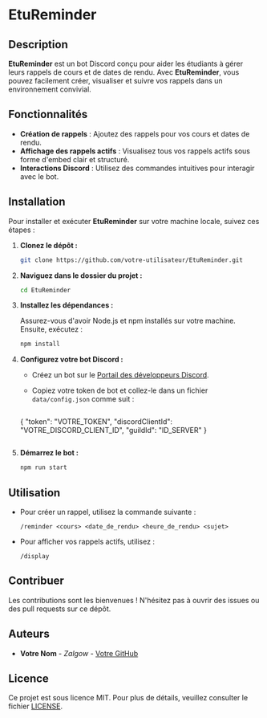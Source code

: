 # EtuReminder

## Description

**EtuReminder** est un bot Discord conçu pour aider les étudiants à gérer leurs rappels de cours et de dates de rendu. Avec **EtuReminder**, vous pouvez facilement créer, visualiser et suivre vos rappels dans un environnement convivial.

## Fonctionnalités

- **Création de rappels** : Ajoutez des rappels pour vos cours et dates de rendu.
- **Affichage des rappels actifs** : Visualisez tous vos rappels actifs sous forme d'embed clair et structuré.
- **Interactions Discord** : Utilisez des commandes intuitives pour interagir avec le bot.

## Installation

Pour installer et exécuter **EtuReminder** sur votre machine locale, suivez ces étapes :

1. **Clonez le dépôt :**

   ```bash
   git clone https://github.com/votre-utilisateur/EtuReminder.git
   ```

2. **Naviguez dans le dossier du projet :**

   ```bash
   cd EtuReminder
   ```

3. **Installez les dépendances :**

   Assurez-vous d'avoir Node.js et npm installés sur votre machine. Ensuite, exécutez :

   ```bash
   npm install
   ```

4. **Configurez votre bot Discord :**

   - Créez un bot sur le [Portail des développeurs Discord](https://discord.com/developers/applications).
   - Copiez votre token de bot et collez-le dans un fichier `data/config.json` comme suit :

     ```
    {
        "token": "VOTRE_TOKEN",
        "discordClientId": "VOTRE_DISCORD_CLIENT_ID",
        "guildId": "ID_SERVER"
    }
     ```

5. **Démarrez le bot :**

   ```bash
   npm run start
   ```

## Utilisation

- Pour créer un rappel, utilisez la commande suivante :

  ```
  /reminder <cours> <date_de_rendu> <heure_de_rendu> <sujet>
  ```

- Pour afficher vos rappels actifs, utilisez :

  ```
  /display
  ```

## Contribuer

Les contributions sont les bienvenues ! N'hésitez pas à ouvrir des issues ou des pull requests sur ce dépôt.

## Auteurs

- **Votre Nom** - *Zalgow* - [Votre GitHub](https://github.com/zalgow667)

## Licence

Ce projet est sous licence MIT. Pour plus de détails, veuillez consulter le fichier [LICENSE](LICENSE).
